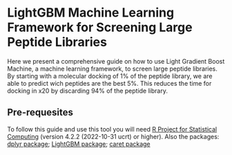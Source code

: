 # LightGBM Machine Learning Framework for Screening Large Peptide Libraries
Here we present a comprehensive guide on how to use Light Gradient Boost Machine, a machine learning framework, to screen large peptide libraries. By starting with a molecular docking of 1% of the peptide library, we are able to predict wich peptides are the best 5%. This reduces the time for docking in x20 by discarding 94% of the peptide library.  

## Pre-requesites
To follow this guide and use this tool you will need [R Project for Statistical Computing](https://www.r-project.org/) (version 4.2.2 (2022-10-31 ucrt) or higher). Also the packages: [dplyr package](https://cran.r-project.org/web/packages/dplyr/index.html); [LightGBM package](https://cran.microsoft.com/snapshot/2022-04-06/web/packages/lightgbm/index.html); [caret package](https://cran.r-project.org/web/packages/caret/)
